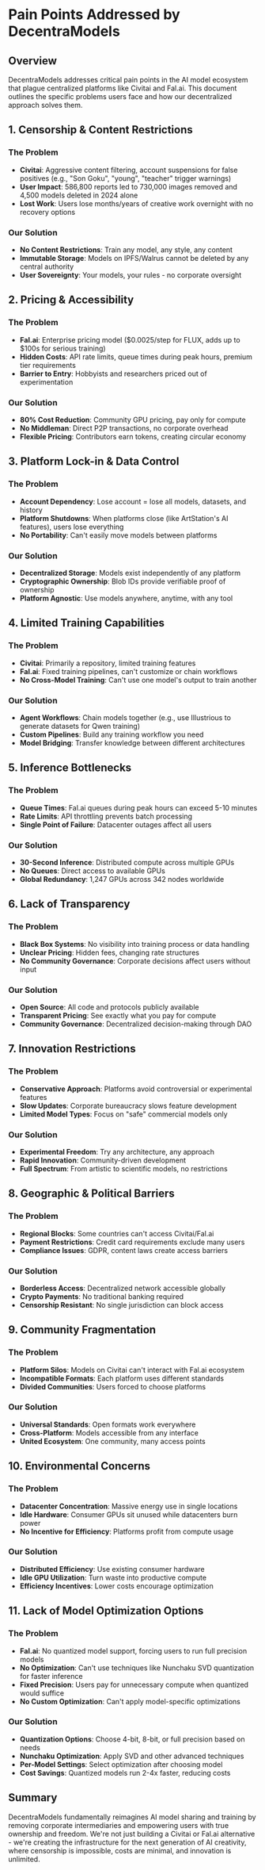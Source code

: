 # Pain Points Addressed by DecentraModels

## Overview
DecentraModels addresses critical pain points in the AI model ecosystem that plague centralized platforms like Civitai and Fal.ai. This document outlines the specific problems users face and how our decentralized approach solves them.

## 1. Censorship & Content Restrictions

### The Problem
- **Civitai**: Aggressive content filtering, account suspensions for false positives (e.g., "Son Goku", "young", "teacher" trigger warnings)
- **User Impact**: 586,800 reports led to 730,000 images removed and 4,500 models deleted in 2024 alone
- **Lost Work**: Users lose months/years of creative work overnight with no recovery options

### Our Solution
- **No Content Restrictions**: Train any model, any style, any content
- **Immutable Storage**: Models on IPFS/Walrus cannot be deleted by any central authority
- **User Sovereignty**: Your models, your rules - no corporate oversight

## 2. Pricing & Accessibility

### The Problem
- **Fal.ai**: Enterprise pricing model ($0.0025/step for FLUX, adds up to $100s for serious training)
- **Hidden Costs**: API rate limits, queue times during peak hours, premium tier requirements
- **Barrier to Entry**: Hobbyists and researchers priced out of experimentation

### Our Solution
- **80% Cost Reduction**: Community GPU pricing, pay only for compute
- **No Middleman**: Direct P2P transactions, no corporate overhead
- **Flexible Pricing**: Contributors earn tokens, creating circular economy

## 3. Platform Lock-in & Data Control

### The Problem
- **Account Dependency**: Lose account = lose all models, datasets, and history
- **Platform Shutdowns**: When platforms close (like ArtStation's AI features), users lose everything
- **No Portability**: Can't easily move models between platforms

### Our Solution
- **Decentralized Storage**: Models exist independently of any platform
- **Cryptographic Ownership**: Blob IDs provide verifiable proof of ownership
- **Platform Agnostic**: Use models anywhere, anytime, with any tool

## 4. Limited Training Capabilities

### The Problem
- **Civitai**: Primarily a repository, limited training features
- **Fal.ai**: Fixed training pipelines, can't customize or chain workflows
- **No Cross-Model Training**: Can't use one model's output to train another

### Our Solution
- **Agent Workflows**: Chain models together (e.g., use Illustrious to generate datasets for Qwen training)
- **Custom Pipelines**: Build any training workflow you need
- **Model Bridging**: Transfer knowledge between different architectures

## 5. Inference Bottlenecks

### The Problem
- **Queue Times**: Fal.ai queues during peak hours can exceed 5-10 minutes
- **Rate Limits**: API throttling prevents batch processing
- **Single Point of Failure**: Datacenter outages affect all users

### Our Solution
- **30-Second Inference**: Distributed compute across multiple GPUs
- **No Queues**: Direct access to available GPUs
- **Global Redundancy**: 1,247 GPUs across 342 nodes worldwide

## 6. Lack of Transparency

### The Problem
- **Black Box Systems**: No visibility into training process or data handling
- **Unclear Pricing**: Hidden fees, changing rate structures
- **No Community Governance**: Corporate decisions affect users without input

### Our Solution
- **Open Source**: All code and protocols publicly available
- **Transparent Pricing**: See exactly what you pay for compute
- **Community Governance**: Decentralized decision-making through DAO

## 7. Innovation Restrictions

### The Problem
- **Conservative Approach**: Platforms avoid controversial or experimental features
- **Slow Updates**: Corporate bureaucracy slows feature development
- **Limited Model Types**: Focus on "safe" commercial models only

### Our Solution
- **Experimental Freedom**: Try any architecture, any approach
- **Rapid Innovation**: Community-driven development
- **Full Spectrum**: From artistic to scientific models, no restrictions

## 8. Geographic & Political Barriers

### The Problem
- **Regional Blocks**: Some countries can't access Civitai/Fal.ai
- **Payment Restrictions**: Credit card requirements exclude many users
- **Compliance Issues**: GDPR, content laws create access barriers

### Our Solution
- **Borderless Access**: Decentralized network accessible globally
- **Crypto Payments**: No traditional banking required
- **Censorship Resistant**: No single jurisdiction can block access

## 9. Community Fragmentation

### The Problem
- **Platform Silos**: Models on Civitai can't interact with Fal.ai ecosystem
- **Incompatible Formats**: Each platform uses different standards
- **Divided Communities**: Users forced to choose platforms

### Our Solution
- **Universal Standards**: Open formats work everywhere
- **Cross-Platform**: Models accessible from any interface
- **United Ecosystem**: One community, many access points

## 10. Environmental Concerns

### The Problem
- **Datacenter Concentration**: Massive energy use in single locations
- **Idle Hardware**: Consumer GPUs sit unused while datacenters burn power
- **No Incentive for Efficiency**: Platforms profit from compute usage

### Our Solution
- **Distributed Efficiency**: Use existing consumer hardware
- **Idle GPU Utilization**: Turn waste into productive compute
- **Efficiency Incentives**: Lower costs encourage optimization

## 11. Lack of Model Optimization Options

### The Problem
- **Fal.ai**: No quantized model support, forcing users to run full precision models
- **No Optimization**: Can't use techniques like Nunchaku SVD quantization for faster inference
- **Fixed Precision**: Users pay for unnecessary compute when quantized would suffice
- **No Custom Optimization**: Can't apply model-specific optimizations

### Our Solution
- **Quantization Options**: Choose 4-bit, 8-bit, or full precision based on needs
- **Nunchaku Optimization**: Apply SVD and other advanced techniques
- **Per-Model Settings**: Select optimization after choosing model
- **Cost Savings**: Quantized models run 2-4x faster, reducing costs

## Summary

DecentraModels fundamentally reimagines AI model sharing and training by removing corporate intermediaries and empowering users with true ownership and freedom. We're not just building a Civitai or Fal.ai alternative - we're creating the infrastructure for the next generation of AI creativity, where censorship is impossible, costs are minimal, and innovation is unlimited. 